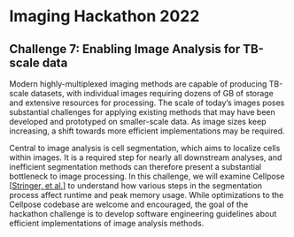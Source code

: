 # Imaging Hackathon 2022
## Challenge 7: Enabling Image Analysis for TB-scale data

Modern highly-multiplexed imaging methods are capable of producing TB-scale datasets, with individual images requiring dozens of GB of storage and extensive resources for processing. The scale of today’s images poses substantial challenges for applying existing methods that may have been developed and prototyped on smaller-scale data. As image sizes keep increasing, a shift towards more efficient implementations may be required.

Central to image analysis is cell segmentation, which aims to localize cells within images. It is a required step for nearly all downstream analyses, and inefficient segmentation methods can therefore present a substantial bottleneck to image processing. In this challenge, we will examine Cellpose [[Stringer, et al.](https://doi.org/10.1038/s41592-020-01018-x)] to understand how various steps in the segmentation process affect runtime and peak memory usage. While optimizations to the Cellpose codebase are welcome and encouraged, the goal of the hackathon challenge is to develop software engineering guidelines about efficient implementations of image analysis methods.

